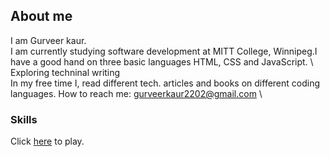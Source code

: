 ## About me

I am Gurveer kaur.
\
I am currently studying software development at MITT College, Winnipeg.I have a good hand on three basic languages HTML, CSS and JavaScript.
\ Exploring techninal writing 
\
In my free time I, read different tech. articles and books on different coding languages. How to reach me: gurveerkaur2202@gmail.com
\


### Skills

Click [here]( https://gurveerkaur1.github.io/Guessing-Game/) to play.